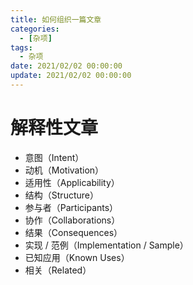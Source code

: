 ```yaml
---
title: 如何组织一篇文章
categories: 
  - [杂项]
tags:
  - 杂项
date: 2021/02/02 00:00:00
update: 2021/02/02 00:00:00
---
```


# 解释性文章

- 意图（Intent）
- 动机（Motivation）
- 适用性（Applicability）
- 结构（Structure）
- 参与者（Participants）
- 协作（Collaborations）
- 结果（Consequences）
- 实现 / 范例（Implementation / Sample）
- 已知应用（Known Uses）
- 相关（Related）